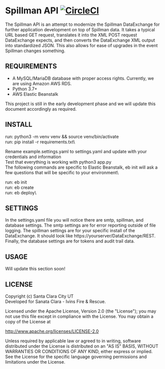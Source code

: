 # Spillman API [![CircleCI](https://circleci.com/gh/sccity/spillman-api.svg?style=shield)](https://circleci.com/gh/sccity/spillman-api)



The Spillman API is an attempt to modernize the Spillman DataExchange for further application development on top of Spillman data. It takes a typical URL based GET request, translates it into the XML POST request DataExchange expects, and then converts the DataExchange XML output into standardized JSON. This also allows for ease of upgrades in the event Spillman changes something.

## REQUIREMENTS
*  A MySQL/MariaDB database with proper access rights. Currently, we are using Amazon AWS RDS.
*  Python 3.7+
*  AWS Elastic Beanstalk

This project is still in the early development phase and we will update this document accordingly as required.

## INSTALL
run: python3 -m venv venv && source venv/bin/activate\
run: pip install -r requirements.txt\

Rename example.settings.yaml to settings.yaml and update with your credentials and information\
Test that everything is working with python3 app.py\
The following commands are specific to Elastic Beanstalk, eb init will ask a few questions that will be specific to your environment\

run: eb init\
run: eb create\
run: eb deploy\

## SETTINGS
In the settings.yaml file you will notice there are smtp, spillman, and database settings. The smtp settings are for error reporting outside of file logging. The spillman settings are for your specific install of the DataExchange. It should look like https://yourserver/DataExchange/REST. Finally, the database settings are for tokens and audit trail data.

## USAGE
Will update this section soon!

## LICENSE
Copyright (c) Santa Clara City UT\
Developed for Sanata Clara - Ivins Fire & Rescue.

Licensed under the Apache License, Version 2.0 (the "License");
you may not use this file except in compliance with the License.
You may obtain a copy of the License at

<http://www.apache.org/licenses/LICENSE-2.0>

Unless required by applicable law or agreed to in writing, software
distributed under the License is distributed on an "AS IS" BASIS,
WITHOUT WARRANTIES OR CONDITIONS OF ANY KIND, either express or implied.
See the License for the specific language governing permissions and
limitations under the License.
